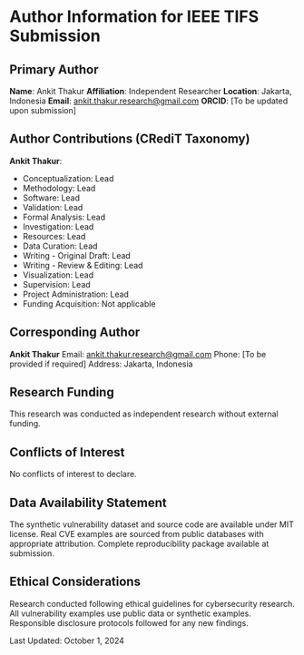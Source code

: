 # Author Information for IEEE TIFS Submission

## Primary Author

**Name**: Ankit Thakur
**Affiliation**: Independent Researcher
**Location**: Jakarta, Indonesia
**Email**: ankit.thakur.research@gmail.com
**ORCID**: [To be updated upon submission]

## Author Contributions (CRediT Taxonomy)

**Ankit Thakur**:
- Conceptualization: Lead
- Methodology: Lead
- Software: Lead
- Validation: Lead
- Formal Analysis: Lead
- Investigation: Lead
- Resources: Lead
- Data Curation: Lead
- Writing - Original Draft: Lead
- Writing - Review & Editing: Lead
- Visualization: Lead
- Supervision: Lead
- Project Administration: Lead
- Funding Acquisition: Not applicable

## Corresponding Author

**Ankit Thakur**
Email: ankit.thakur.research@gmail.com
Phone: [To be provided if required]
Address: Jakarta, Indonesia

## Research Funding

This research was conducted as independent research without external funding.

## Conflicts of Interest

No conflicts of interest to declare.

## Data Availability Statement

The synthetic vulnerability dataset and source code are available under MIT license.
Real CVE examples are sourced from public databases with appropriate attribution.
Complete reproducibility package available at submission.

## Ethical Considerations

Research conducted following ethical guidelines for cybersecurity research.
All vulnerability examples use public data or synthetic examples.
Responsible disclosure protocols followed for any new findings.

Last Updated: October 1, 2024
